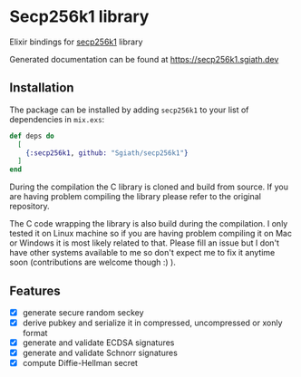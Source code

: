 # Secp256k1 library

Elixir bindings for [secp256k1](https://github.com/bitcoin-core/secp256k1) library

Generated documentation can be found at <https://secp256k1.sgiath.dev>

## Installation

The package can be installed by adding `secp256k1` to your list of dependencies in `mix.exs`:

```elixir
def deps do
  [
    {:secp256k1, github: "Sgiath/secp256k1"}
  ]
end
```

During the compilation the C library is cloned and build from source. If you are having problem
compiling the library please refer to the original repository.

The C code wrapping the library is also build during the compilation. I only tested it on Linux
machine so if you are having problem compiling it on Mac or Windows it is most likely related to
that. Please fill an issue but I don't have other systems available to me so don't expect me to
fix it anytime soon (contributions are welcome though :) ).

## Features

- [x] generate secure random seckey
- [x] derive pubkey and serialize it in compressed, uncompressed or xonly format
- [x] generate and validate ECDSA signatures
- [x] generate and validate Schnorr signatures
- [x] compute Diffie-Hellman secret
